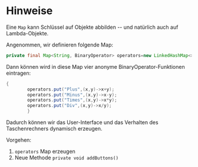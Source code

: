 # Hinweise

Eine `Map` kann Schlüssel auf Objekte abbilden -- und natürlich auch auf Lambda-Objekte.

Angenommen, wir definieren folgende Map:

````java
private final Map<String, BinaryOperator> operators=new LinkedHashMap<>();
````

Dann können wird in diese Map vier anonyme BinaryOperator-Funktionen eintragen:

````java
{
        operators.put("Plus",(x,y)->x+y);
        operators.put("Minus",(x,y)->x-y);
        operators.put("Times",(x,y)->x*y);
        operators.put("Div",(x,y)->x/y);
        }
````

Dadurch können wir das User-Interface und das Verhalten des Taschenrechners dynamisch erzeugen.

Vorgehen:

1. `operators` Map erzeugen
2. Neue Methode `private void addButtons()`
